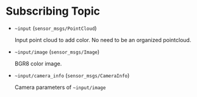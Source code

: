 # Subscribing Topic
* `~input` (`sensor_msgs/PointCloud`)

  Input point cloud to add color. No need to be an organized pointcloud.
* `~input/image` (`sensor_msgs/Image`)

  BGR8 color image.
* `~input/camera_info` (`sensor_msgs/CameraInfo`)

  Camera parameters of `~input/image`
